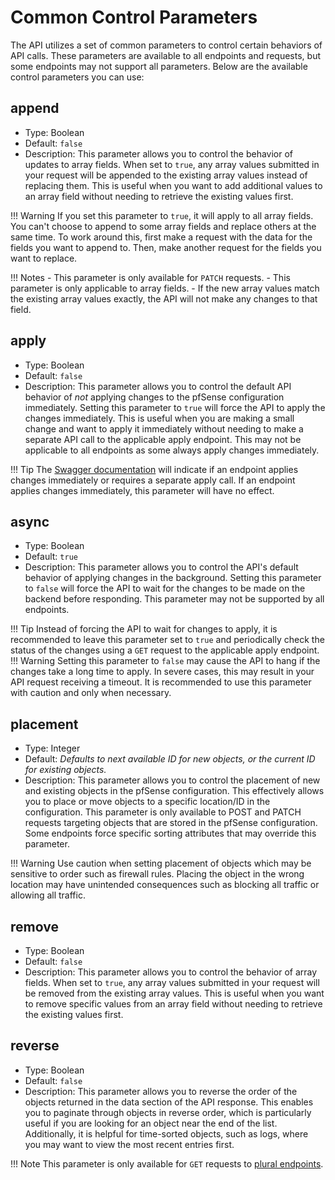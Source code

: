 # Common Control Parameters

The API utilizes a set of common parameters to control certain behaviors of API calls. These parameters are available to
all endpoints and requests, but some endpoints may not support all parameters. Below are the available control
parameters you can use:

## append

- Type: Boolean
- Default: `false`
- Description: This parameter allows you to control the behavior of updates to array fields. When set to `true`, any
  array values submitted in your request will be appended to the existing array values instead of replacing them. This
  is useful when you want to add additional values to an array field without needing to retrieve the existing values
  first.

!!! Warning
    If you set this parameter to `true`, it will apply to all array fields. You can't choose to append to some array 
    fields and replace others at the same time. To work around this, first make a request with the data for the fields 
    you want to append to. Then, make another request for the fields you want to replace.

!!! Notes
    - This parameter is only available for `PATCH` requests.
    - This parameter is only applicable to array fields.
    - If the new array values match the existing array values exactly, the API will not make any changes to that field.

## apply

- Type: Boolean
- Default: `false`
- Description: This parameter allows you to control the default API behavior of _not_ applying changes to the pfSense
  configuration immediately. Setting this parameter to `true` will force the API to apply the changes immediately. This
  is useful when you are making a small change and want to apply it immediately without needing to make a separate API
  call to the applicable apply endpoint. This may not be applicable to all endpoints as some always apply changes
  immediately.

!!! Tip
    The [Swagger documentation](./SWAGGER_AND_OPENAPI.md#swagger-documentation) will indicate if an endpoint applies
    changes immediately or requires a separate apply call. If an endpoint applies changes immediately, this parameter
    will have no effect.

## async

- Type: Boolean
- Default: `true`
- Description: This parameter allows you to control the API's default behavior of applying changes in the background. Setting
  this parameter to `false` will force the API to wait for the changes to be made on the backend before responding. This
  parameter may not be supported by all endpoints.

!!! Tip
    Instead of forcing the API to wait for changes to apply, it is recommended to leave this parameter set to `true`
    and periodically check the status of the changes using a `GET` request to the applicable apply endpoint.
!!! Warning
    Setting this parameter to `false` may cause the API to hang if the changes take a long time to apply. In severe cases,
    this may result in your API request receiving a timeout. It is recommended to use this parameter with caution and
    only when necessary.

## placement

- Type: Integer
- Default: _Defaults to next available ID for new objects, or the current ID for existing objects._
- Description: This parameter allows you to control the placement of new and existing objects in the pfSense configuration.
  This effectively allows you to place or move objects to a specific location/ID in the configuration. This parameter is
  only available to POST and PATCH requests targeting objects that are stored in the pfSense configuration. Some endpoints
  force specific sorting attributes that may override this parameter.

!!! Warning
    Use caution when setting placement of objects which may be sensitive to order such as firewall rules. Placing the
    object in the wrong location may have unintended consequences such as blocking all traffic or allowing all traffic.

## remove

- Type: Boolean
- Default: `false`
- Description: This parameter allows you to control the behavior of array fields. When set to `true`, any array values
  submitted in your request will be removed from the existing array values. This is useful when you want to remove
  specific values from an array field without needing to retrieve the existing values first.

## reverse

- Type: Boolean
- Default: `false`
- Description: This parameter allows you to reverse the order of the objects returned in the data section of the API
  response. This enables you to paginate through objects in reverse order, which is particularly useful if you are
  looking for an object near the end of the list. Additionally, it is helpful for time-sorted objects, such as logs,
  where you may want to view the most recent entries first.

!!! Note
    This parameter is only available for `GET` requests to [plural endpoints](ENDPOINT_TYPES.md#plural-many-endpoints).